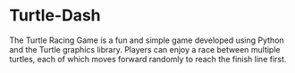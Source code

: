 # Turtle-Dash
The Turtle Racing Game is a fun and simple game developed using Python and the Turtle graphics library. Players can enjoy a race between multiple turtles, each of which moves forward randomly to reach the finish line first.
